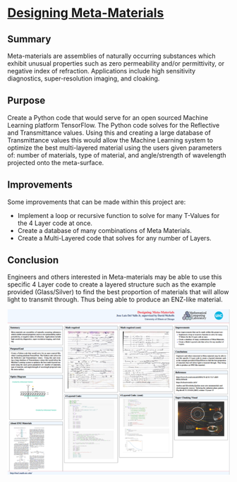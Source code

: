 # [Designing Meta-Materials](https://github.com/jdelva2/Designing-MetaMaterials)

## Summary
  Meta-materials are assemblies of naturally occurring substances which exhibit unusual properties such as zero permeability and/or permittivity, or negative index of refraction. Applications include high sensitivity diagnostics, super-resolution imaging, and cloaking.

## Purpose
  Create a Python code that would serve for an open sourced Machine Learning platform TensorFlow. The Python code solves for the Reflective and Transmittance values. Using this and creating a large database of Transmittance values this would allow the Machine Learning system to optimize the best multi-layered material using the users given parameters of: number of materials, type of material, and angle/strength of wavelength projected onto the meta-surface.

## Improvements
Some improvements that can be made within this project are:
  - Implement a loop or recursive function to solve for many T-Values for the 4 Layer code at once.
  - Create a database of many combinations of Meta Materials.
  - Create a Multi-Layered code that solves for any number of Layers.

## Conclusion
  Engineers and others interested in Meta-materials may be able to use this specific 4 Layer code to create a layered structure such as the example provided (Glass/Silver) to find the best proportion of materials that will allow light to transmit through. Thus being able to produce an ENZ-like material.


![](https://github.com/jdelva2/Designing-MetaMaterials/blob/main/Designing%20Meta-Materials.png?raw=true)
